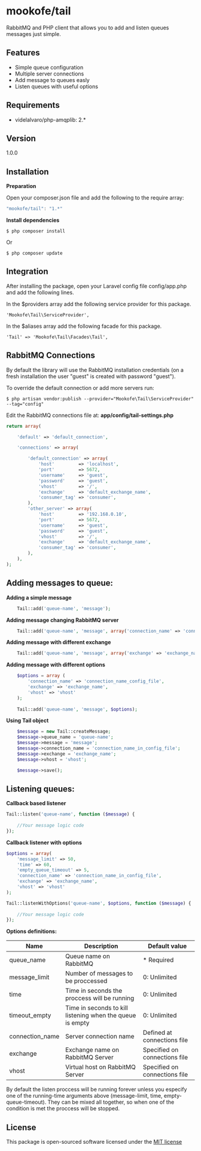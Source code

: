 mookofe/tail
=========

RabbitMQ and PHP client that allows you to add and listen queues messages just simple.


Features
----
  - Simple queue configuration
  - Multiple server connections
  - Add message to queues easly
  - Listen queues with useful options


Requirements
----
  - videlalvaro/php-amqplib: 2.*


Version
----
1.0.0


Installation
--------------

**Preparation**

Open your composer.json file and add the following to the require array: 

```js
"mookofe/tail": "1.*"
```

**Install dependencies**

```
$ php composer install
```

Or

```batch
$ php composer update
```

Integration
--------------

After installing the package, open your Laravel config file config/app.php and add the following lines.

In the $providers array add the following service provider for this package.

```batch
'Mookofe\Tail\ServiceProvider',
```

In the $aliases array add the following facade for this package.

```batch
'Tail' => 'Mookofe\Tail\Facades\Tail',
```

RabbitMQ Connections
--------------
By default the library will use the RabbitMQ installation credentials (on a fresh installation the user "guest" is created with password "guest").

To override the default connection or add more servers run:

```batch
$ php artisan vendor:publish --provider="Mookofe\Tail\ServiceProvider" --tag="config"
```

Edit the RabbitMQ connections file at: **app/config/tail-settings.php**

```php
return array(

    'default' => 'default_connection',

    'connections' => array(

        'default_connection' => array(
            'host'         => 'localhost',
            'port'         => 5672,
            'username'     => 'guest',
            'password'     => 'guest',
            'vhost'        => '/',
            'exchange'     => 'default_exchange_name',
            'consumer_tag' => 'consumer',
        ),    
        'other_server' => array(
            'host'         => '192.168.0.10',
            'port'         => 5672,
            'username'     => 'guest',
            'password'     => 'guest',
            'vhost'        => '/',
            'exchange'     => 'default_exchange_name',
            'consumer_tag' => 'consumer',
        ),   
    ),
);
```



Adding messages to queue:
----

**Adding a simple message**

```php
    Tail::add('queue-name', 'message');
```

**Adding message changing RabbitMQ server**

```php	
    Tail::add('queue-name', 'message', array('connection_name' => 'connection_name_config_file'));
```


**Adding message with different exchange**

```php
    Tail::add('queue-name', 'message', array('exchange' => 'exchange_name'));
```

**Adding message with different options**

```php
	$options = array (
		'connection_name' => 'connection_name_config_file',
		'exchange' => 'exchange_name',
		'vhost' => 'vhost'
	);	
	
    Tail::add('queue-name', 'message', $options);
```


**Using Tail object**

```php
	$message = new Tail::createMessage;
	$message->queue_name = 'queue-name';
	$message->message = 'message';
	$message->connection_name = 'connection_name_in_config_file';
	$message->exchange = 'exchange_name';
	$message->vhost = 'vhost';

	$message->save();
```

Listening queues:
----

**Callback based listener**

```php
Tail::listen('queue-name', function ($message) {
    		
	//Your message logic code
});
```

**Callback listener with options**

```php
$options = array(
	'message_limit' => 50,
	'time' => 60,
	'empty_queue_timeout' => 5,
	'connection_name' => 'connection_name_in_config_file',
    'exchange' => 'exchange_name',
    'vhost' => 'vhost'
);

Tail::listenWithOptions('queue-name', $options, function ($message) {
    		
	//Your message logic code		
});
```

**Options definitions:**

|  Name | Description  | Default value|
|---|---|---|
| queue_name | Queue name on RabbitMQ  | * Required |
| message_limit | Number of messages to be proccessed   | 0: Unlimited |
| time | Time in seconds the proccess will be running   | 0: Unlimited |
| timeout_empty | Time in seconds to kill listening when the queue is empty | 0: Unlimited |
| connection_name | Server connection name  | Defined at connections file  |
| exchange | Exchange name on RabbitMQ Server | Specified on connections file |
| vhost | Virtual host on RabbitMQ Server | Specified on connections file |


By default the listen proccess will be running forever unless you especify one of the running-time arguments above (message-limit, time, empty-queue-timeout). They can be mixed all together, so when one of the condition	is met the proccess will be stopped.



License
----
This package is open-sourced software licensed under the [MIT license](http://opensource.org/licenses/MIT)